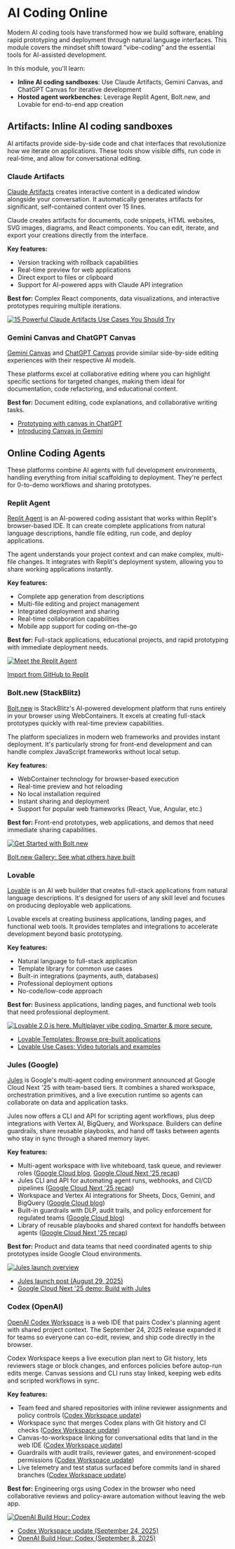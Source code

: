 # AI Coding Online

Modern AI coding tools have transformed how we build software, enabling rapid prototyping and deployment through natural language interfaces. This module covers the mindset shift toward "vibe-coding" and the essential tools for AI-assisted development.

In this module, you'll learn:

- **Inline AI coding sandboxes**: Use Claude Artifacts, Gemini Canvas, and ChatGPT Canvas for iterative development
- **Hosted agent workbenches**: Leverage Replit Agent, Bolt.new, and Lovable for end-to-end app creation

## Artifacts: Inline AI coding sandboxes

AI artifacts provide side-by-side code and chat interfaces that revolutionize how we iterate on applications. These tools show visible diffs, run code in real-time, and allow for conversational editing.

### Claude Artifacts

[Claude Artifacts](https://support.anthropic.com/en/articles/9487310-what-are-artifacts-and-how-do-i-use-them) creates interactive content in a dedicated window alongside your conversation. It automatically generates artifacts for significant, self-contained content over 15 lines.

Claude creates artifacts for documents, code snippets, HTML websites, SVG images, diagrams, and React components. You can edit, iterate, and export your creations directly from the interface.

**Key features:**

- Version tracking with rollback capabilities
- Real-time preview for web applications
- Direct export to files or clipboard
- Support for AI-powered apps with Claude API integration

**Best for:** Complex React components, data visualizations, and interactive prototypes requiring multiple iterations.

[![15 Powerful Claude Artifacts Use Cases You Should Try](https://i.ytimg.com/vi_webp/UA2W4xTqQzs/sddefault.webp)](https://youtu.be/UA2W4xTqQzs)

### Gemini Canvas and ChatGPT Canvas

[Gemini Canvas](https://gemini.google/overview/canvas/) and [ChatGPT Canvas](https://openai.com/index/introducing-canvas/) provide similar side-by-side editing experiences with their respective AI models.

These platforms excel at collaborative editing where you can highlight specific sections for targeted changes, making them ideal for documentation, code refactoring, and educational content.

**Best for:** Document editing, code explanations, and collaborative writing tasks.

- [Prototyping with canvas in ChatGPT](https://youtu.be/JbIvaFh44EY)
- [Introducing Canvas in Gemini](https://youtu.be/4Leardp_AGc)

## Online Coding Agents

These platforms combine AI agents with full development environments, handling everything from initial scaffolding to deployment. They're perfect for 0-to-demo workflows and sharing prototypes.

### Replit Agent

[Replit Agent](https://docs.replit.com/replitai/agent) is an AI-powered coding assistant that works within Replit's browser-based IDE. It can create complete applications from natural language descriptions, handle file editing, run code, and deploy applications.

The agent understands your project context and can make complex, multi-file changes. It integrates with Replit's deployment system, allowing you to share working applications instantly.

**Key features:**

- Complete app generation from descriptions
- Multi-file editing and project management
- Integrated deployment and sharing
- Real-time collaboration capabilities
- Mobile app support for coding on-the-go

**Best for:** Full-stack applications, educational projects, and rapid prototyping with immediate deployment needs.

[![Meet the Replit Agent
](https://i.ytimg.com/vi_webp/IYiVPrxY8-Y/sddefault.webp)](https://youtu.be/IYiVPrxY8-Y)

[Import from GitHub to Replit](https://docs.replit.com/getting-started/quickstarts/import-from-github)

### Bolt.new (StackBlitz)

[Bolt.new](https://bolt.new/) is StackBlitz's AI-powered development platform that runs entirely in your browser using WebContainers. It excels at creating full-stack prototypes quickly with real-time preview capabilities.

The platform specializes in modern web frameworks and provides instant deployment. It's particularly strong for front-end development and can handle complex JavaScript frameworks without local setup.

**Key features:**

- WebContainer technology for browser-based execution
- Real-time preview and hot reloading
- No local installation required
- Instant sharing and deployment
- Support for popular web frameworks (React, Vue, Angular, etc.)

**Best for:** Front-end prototypes, web applications, and demos that need immediate sharing capabilities.

[![Get Started with Bolt.new
](https://i.ytimg.com/vi_webp/iFcc7FZH-xs/sddefault.webp)](https://youtu.be/iFcc7FZH-xs)

[Bolt.new Gallery: See what others have built](https://bolt.new/gallery)

### Lovable

[Lovable](https://docs.lovable.dev/) is an AI web builder that creates full-stack applications from natural language descriptions. It's designed for users of any skill level and focuses on producing deployable web applications.

Lovable excels at creating business applications, landing pages, and functional web tools. It provides templates and integrations to accelerate development beyond basic prototyping.

**Key features:**

- Natural language to full-stack application
- Template library for common use cases
- Built-in integrations (payments, auth, databases)
- Professional deployment options
- No-code/low-code approach

**Best for:** Business applications, landing pages, and functional web tools that need professional deployment.

[![Lovable 2.0 is here. Multiplayer vibe coding. Smarter & more secure.](https://i.ytimg.com/vi_webp/xDwR1_vrIg8/sddefault.webp)](https://youtu.be/xDwR1_vrIg8)

- [Lovable Templates: Browse pre-built applications](https://lovable.dev/templates)
- [Lovable Use Cases: Video tutorials and examples](https://docs.lovable.dev/use-case)

### Jules (Google)

[Jules](https://cloud.google.com/blog/products/ai-machine-learning/google-jules-ai-assistant) is Google's multi-agent coding environment announced at Google Cloud Next '25 with team-based tiers. It combines a shared workspace, orchestration primitives, and a live execution runtime so agents can collaborate on data and application tasks.

Jules now offers a CLI and API for scripting agent workflows, plus deep integrations with Vertex AI, BigQuery, and Workspace. Builders can define guardrails, share reusable playbooks, and hand off tasks between agents who stay in sync through a shared memory layer.

**Key features:**

- Multi-agent workspace with live whiteboard, task queue, and reviewer roles ([Google Cloud blog](https://cloud.google.com/blog/products/ai-machine-learning/google-jules-ai-assistant), [Google Cloud Next '25 recap](https://cloud.google.com/blog/products/ai-machine-learning/next-25-build-with-jules))
- Jules CLI and API for automating agent runs, webhooks, and CI/CD pipelines ([Google Cloud Next '25 recap](https://cloud.google.com/blog/products/ai-machine-learning/next-25-build-with-jules))
- Workspace and Vertex AI integrations for Sheets, Docs, Gemini, and BigQuery ([Google Cloud blog](https://cloud.google.com/blog/products/ai-machine-learning/google-jules-ai-assistant))
- Built-in guardrails with DLP, audit trails, and policy enforcement for regulated teams ([Google Cloud blog](https://cloud.google.com/blog/products/ai-machine-learning/google-jules-ai-assistant))
- Library of reusable playbooks and shared context for handoffs between agents ([Google Cloud Next '25 recap](https://cloud.google.com/blog/products/ai-machine-learning/next-25-build-with-jules))

**Best for:** Product and data teams that need coordinated agents to ship prototypes inside Google Cloud environments.

[![Jules launch overview](https://storage.googleapis.com/gweb-uniblog-publish-prod/images/Jules_Thumbnail.width-1300.png)](https://storage.googleapis.com/gweb-uniblog-publish-prod/original_videos/Jules_Hero.mp4)

- [Jules launch post (August 29, 2025)](https://blog.google/technology/google-labs/jules/)
- [Google Cloud Next '25 demo: Build with Jules](https://cloud.google.com/blog/products/ai-machine-learning/next-25-build-with-jules)

### Codex (OpenAI)

[OpenAI Codex Workspace](https://openai.com/index/codex-platform-update/) is a web IDE that pairs Codex's planning agent with shared project context. The September 24, 2025 release expanded it for teams so everyone can co-edit, review, and ship code directly in the browser.

Codex Workspace keeps a live execution plan next to Git history, lets reviewers stage or block changes, and enforces policies before autop-run edits merge. Canvas sessions and CLI runs stay linked, keeping web edits and scripted workflows in sync.

**Key features:**

- Team feed and shared repositories with inline reviewer assignments and policy controls ([Codex Workspace update](https://openai.com/index/codex-platform-update/))
- Workspace sync that merges Codex plans with Git history and CI checks ([Codex Workspace update](https://openai.com/index/codex-platform-update/))
- Canvas-to-workspace linking for conversational edits that land in the web IDE ([Codex Workspace update](https://openai.com/index/codex-platform-update/))
- Guardrails with audit trails, reviewer gates, and environment-scoped permissions ([Codex Workspace update](https://openai.com/index/codex-platform-update/))
- Live telemetry and test status surfaced before commits land in shared branches ([Codex Workspace update](https://openai.com/index/codex-platform-update/))

**Best for:** Engineering orgs using Codex in the browser who need collaborative reviews and policy-aware automation without leaving the web app.

[![OpenAI Build Hour: Codex](https://i.ytimg.com/vi/WvMqA4Xwx_k/sddefault.jpg)](https://www.youtube.com/watch?v=WvMqA4Xwx_k)

- [Codex Workspace update (September 24, 2025)](https://openai.com/index/codex-platform-update/)
- [OpenAI Build Hour: Codex (September 8, 2025)](https://www.youtube.com/watch?v=WvMqA4Xwx_k)

